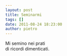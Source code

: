 ```yaml
---
layout: post
title: Seminarmi
tags: []
date: 2011-08-24 18:23:00
author: pietro
---
```

<div dir="ltr" style="text-align: left">Mi semino nei prati<br/>di ricordi dimenticati.<br/>
